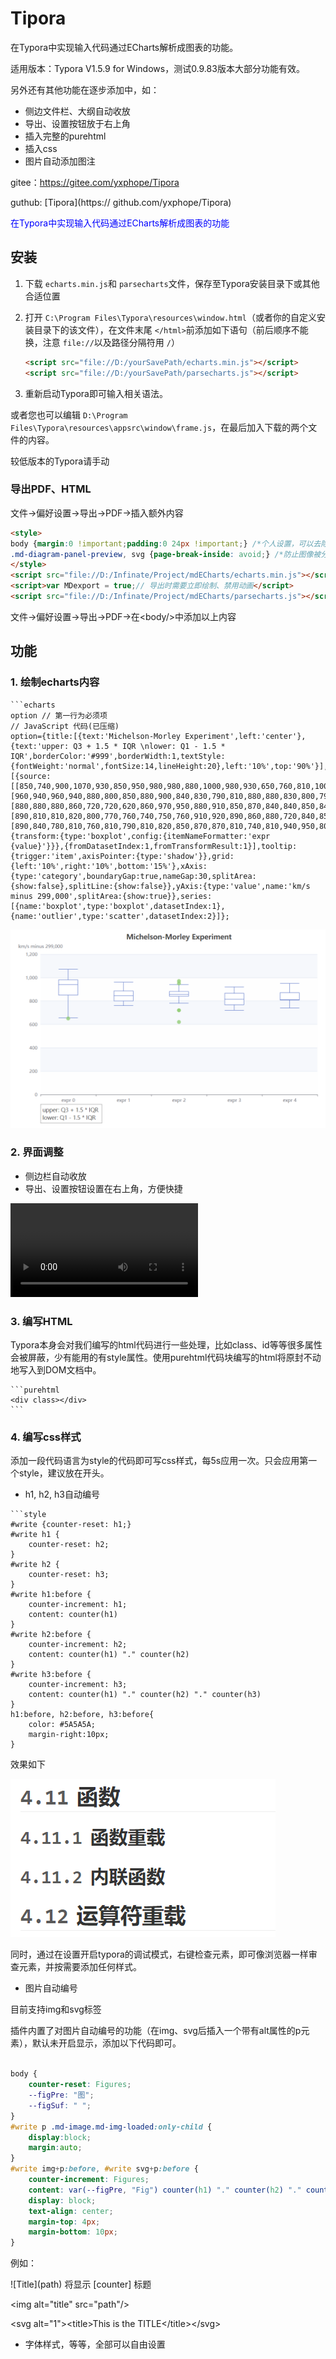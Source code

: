 # Tipora

在Typora中实现输入代码通过ECharts解析成图表的功能。

适用版本：Typora V1.5.9 for Windows，测试0.9.83版本大部分功能有效。

另外还有其他功能在逐步添加中，如：

- 侧边文件栏、大纲自动收放
- 导出、设置按钮放于右上角
- 插入完整的purehtml
- 插入css
- 图片自动添加图注

gitee：https://gitee.com/yxphope/Tipora

guthub: [Tipora](https:// github.com/yxphope/Tipora)

<font color="blue">在Typora中实现输入代码通过ECharts解析成图表的功能</font>

## 安装

1. 下载 `echarts.min.js`和 `parsecharts`文件，保存至Typora安装目录下或其他合适位置
2. 打开 `C:\Program Files\Typora\resources\window.html`（或者你的自定义安装目录下的该文件），在文件末尾 `</html>`前添加如下语句（前后顺序不能换，注意 `file://`以及路径分隔符用 `/`）

   ```html
   <script src="file://D:/yourSavePath/echarts.min.js"></script>
   <script src="file://D:/yourSavePath/parsecharts.js"></script>
   ```
3. 重新启动Typora即可输入相关语法。

或者您也可以编辑 `D:\Program Files\Typora\resources\appsrc\window\frame.js`，在最后加入下载的两个文件的内容。

较低版本的Typora请手动

### 导出PDF、HTML

文件->偏好设置->导出->PDF->插入额外内容

```html
<style>
body {margin:0 !important;padding:0 24px !important;} /*个人设置，可以去除*/
.md-diagram-panel-preview, svg {page-break-inside: avoid;} /*防止图像被分隔在两页*/
</style>
<script src="file://D:/Infinate/Project/mdECharts/echarts.min.js"></script>
<script>var MDexport = true;// 导出时需要立即绘制、禁用动画</script>
<script src="file://D:/Infinate/Project/mdECharts/parsecharts.js"></script>
```

文件->偏好设置->导出->PDF->在\<body/>中添加以上内容

## 功能

### 1. 绘制echarts内容

```
```echarts
option // 第一行为必须项
// JavaScript 代码(已压缩)
option={title:[{text:'Michelson-Morley Experiment',left:'center'},{text:'upper: Q3 + 1.5 * IQR \nlower: Q1 - 1.5 * IQR',borderColor:'#999',borderWidth:1,textStyle:{fontWeight:'normal',fontSize:14,lineHeight:20},left:'10%',top:'90%'}],dataset:[{source:[[850,740,900,1070,930,850,950,980,980,880,1000,980,930,650,760,810,1000,1000,960,960],[960,940,960,940,880,800,850,880,900,840,830,790,810,880,880,830,800,790,760,800],[880,880,880,860,720,720,620,860,970,950,880,910,850,870,840,840,850,840,840,840],[890,810,810,820,800,770,760,740,750,760,910,920,890,860,880,720,840,850,850,780],[890,840,780,810,760,810,790,810,820,850,870,870,810,740,810,940,950,800,810,870]]},{transform:{type:'boxplot',config:{itemNameFormatter:'expr {value}'}}},{fromDatasetIndex:1,fromTransformResult:1}],tooltip:{trigger:'item',axisPointer:{type:'shadow'}},grid:{left:'10%',right:'10%',bottom:'15%'},xAxis:{type:'category',boundaryGap:true,nameGap:30,splitArea:{show:false},splitLine:{show:false}},yAxis:{type:'value',name:'km/s minus 299,000',splitArea:{show:true}},series:[{name:'boxplot',type:'boxplot',datasetIndex:1},{name:'outlier',type:'scatter',datasetIndex:2}]};
```

![image-20230408004923825](./README.assets/image-20230408004923825.png)

### 2. 界面调整

- 侧边栏自动收放
- 导出、设置按钮设置在右上角，方便快捷

<video src="./README.assets/WinCam-2023-04-15-%5B02-05-45%5D.mp4"></video>

### 3. 编写HTML

Typora本身会对我们编写的html代码进行一些处理，比如class、id等等很多属性会被屏蔽，少有能用的有style属性。使用purehtml代码块编写的html将原封不动地写入到DOM文档中。

````
```purehtml
<div class></div>
```
````

### 4. 编写css样式

添加一段代码语言为style的代码即可写css样式，每5s应用一次。只会应用第一个style，建议放在开头。

- h1, h2, h3自动编号

```
```style
#write {counter-reset: h1;}
#write h1 {
	counter-reset: h2;
}
#write h2 {
	counter-reset: h3;
}
#write h1:before {
	counter-increment: h1;
	content: counter(h1)
}
#write h2:before {
	counter-increment: h2;
	content: counter(h1) "." counter(h2)
}
#write h3:before {
	counter-increment: h3;
	content: counter(h1) "." counter(h2) "." counter(h3)
}
h1:before, h2:before, h3:before{
	color: #5A5A5A;
	margin-right:10px;
}
```

效果如下

 ![image-20230408010108009](./README.assets/image-20230408010108009.png)

同时，通过在设置开启typora的调试模式，右键检查元素，即可像浏览器一样审查元素，并按需要添加任何样式。

- 图片自动编号

目前支持img和svg标签

插件内置了对图片自动编号的功能（在img、svg后插入一个带有alt属性的p元素），默认未开启显示，添加以下代码即可。

```css

body {
    counter-reset: Figures;
    --figPre: "图";
	--figSuf: " ";
}
#write p .md-image.md-img-loaded:only-child {
	display:block;
	margin:auto;
}
#write img+p:before, #write svg+p:before {
	counter-increment: Figures;
	content: var(--figPre, "Fig") counter(h1) "." counter(h2) "." counter(h3) "-" counter(Figures) var(--figSuf," ") attr(alt);
	display: block;
	text-align: center;
	margin-top: 4px;
	margin-bottom: 10px;
}
```

例如：

\!\[Title](path) 将显示 [counter] 标题

\<img alt="title" src="path"/>

\<svg alt="1">\<title>This is the TITLE\</title>\</svg>

- 字体样式，等等，全部可以自由设置
